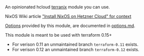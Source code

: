 
An opinionated hcloud
[terranix](https://terranix.org/)
module you can use.

NixOS Wiki article ["Install NixOS on Hetzner Cloud" for context](https://nixos.wiki/wiki/Install_NixOS_on_Hetzner_Cloud)

[Options](./options.md) 
provided by this module, are documented in 
[options.md](./options.md).

This module is meant to be used with terraform 0.15+

* For verison 0.11 an unmaintained branch `terraform-0.11` exists.
* For verison 0.12 an unmaintained branch `terraform-0.12` exists.

